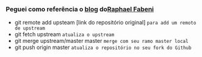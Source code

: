 ### Peguei como referência o [blog](https://www.raphaelfabeni.com.br/updating-your-fork/) do[Raphael Fabeni](https://www.raphaelfabeni.com.br/) ###

* git remote add upsteam [link do repositório original] `para add um remoto de upstream`
* git fetch upstream `atualiza o upstream`
* git merge upstream/master master `merge com seu ramo master local`
* git push origin master `atualiza o repositório no seu fork do Github`